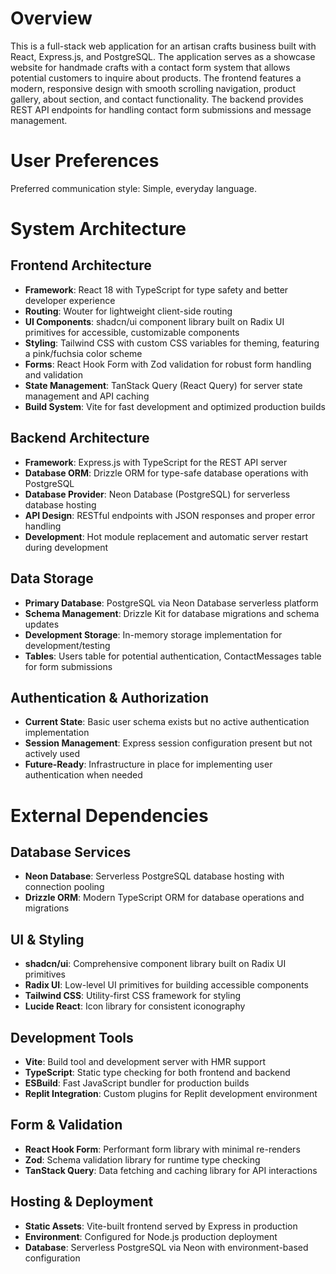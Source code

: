 # Overview

This is a full-stack web application for an artisan crafts business built with React, Express.js, and PostgreSQL. The application serves as a showcase website for handmade crafts with a contact form system that allows potential customers to inquire about products. The frontend features a modern, responsive design with smooth scrolling navigation, product gallery, about section, and contact functionality. The backend provides REST API endpoints for handling contact form submissions and message management.

# User Preferences

Preferred communication style: Simple, everyday language.

# System Architecture

## Frontend Architecture
- **Framework**: React 18 with TypeScript for type safety and better developer experience
- **Routing**: Wouter for lightweight client-side routing
- **UI Components**: shadcn/ui component library built on Radix UI primitives for accessible, customizable components
- **Styling**: Tailwind CSS with custom CSS variables for theming, featuring a pink/fuchsia color scheme
- **Forms**: React Hook Form with Zod validation for robust form handling and validation
- **State Management**: TanStack Query (React Query) for server state management and API caching
- **Build System**: Vite for fast development and optimized production builds

## Backend Architecture
- **Framework**: Express.js with TypeScript for the REST API server
- **Database ORM**: Drizzle ORM for type-safe database operations with PostgreSQL
- **Database Provider**: Neon Database (PostgreSQL) for serverless database hosting
- **API Design**: RESTful endpoints with JSON responses and proper error handling
- **Development**: Hot module replacement and automatic server restart during development

## Data Storage
- **Primary Database**: PostgreSQL via Neon Database serverless platform
- **Schema Management**: Drizzle Kit for database migrations and schema updates
- **Development Storage**: In-memory storage implementation for development/testing
- **Tables**: Users table for potential authentication, ContactMessages table for form submissions

## Authentication & Authorization
- **Current State**: Basic user schema exists but no active authentication implementation
- **Session Management**: Express session configuration present but not actively used
- **Future-Ready**: Infrastructure in place for implementing user authentication when needed

# External Dependencies

## Database Services
- **Neon Database**: Serverless PostgreSQL database hosting with connection pooling
- **Drizzle ORM**: Modern TypeScript ORM for database operations and migrations

## UI & Styling
- **shadcn/ui**: Comprehensive component library built on Radix UI primitives
- **Radix UI**: Low-level UI primitives for building accessible components
- **Tailwind CSS**: Utility-first CSS framework for styling
- **Lucide React**: Icon library for consistent iconography

## Development Tools
- **Vite**: Build tool and development server with HMR support
- **TypeScript**: Static type checking for both frontend and backend
- **ESBuild**: Fast JavaScript bundler for production builds
- **Replit Integration**: Custom plugins for Replit development environment

## Form & Validation
- **React Hook Form**: Performant form library with minimal re-renders
- **Zod**: Schema validation library for runtime type checking
- **TanStack Query**: Data fetching and caching library for API interactions

## Hosting & Deployment
- **Static Assets**: Vite-built frontend served by Express in production
- **Environment**: Configured for Node.js production deployment
- **Database**: Serverless PostgreSQL via Neon with environment-based configuration